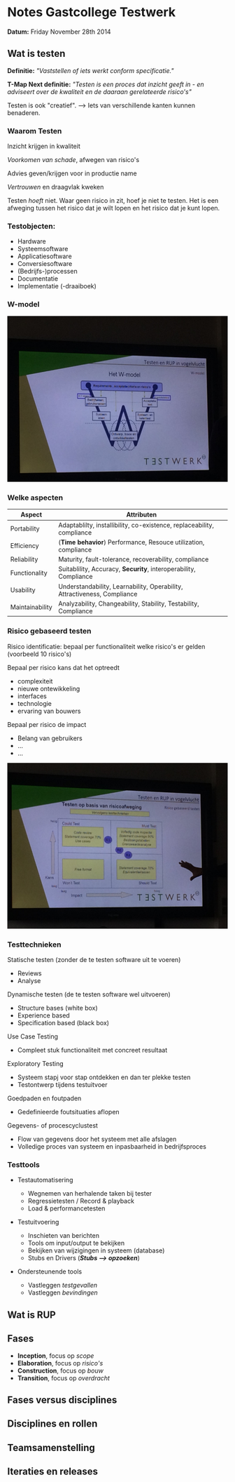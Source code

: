 # Notes Gastcollege Testwerk

__Datum:__ Friday November 28th 2014

## Wat is testen
__Definitie:__ *"Vaststellen of iets werkt conform specificatie."*

__T-Map Next definitie:__ *"Testen is een proces dat inzicht geeft in - en adviseert over de kwaliteit en de daaraan gerelateerde risico's"*

Testen is ook "creatief". --> Iets van verschillende kanten kunnen benaderen.

### Waarom Testen
Inzicht krijgen in kwaliteit

*Voorkomen van schade*, afwegen van risico's

Advies geven/krijgen voor in productie name

*Vertrouwen* en draagvlak kweken

Testen *hoeft* niet. Waar geen risico in zit, hoef je niet te testen. Het is een afweging tussen het risico dat je wilt lopen en het risico dat je kunt lopen.

### Testobjecten:
- Hardware
- Systeemsoftware
- Applicatiesoftware
- Conversiesoftware
- (Bedrijfs-)processen
- Documentatie
- Implementatie (-draaiboek)

### W-model

![W-Model](assets/IMG_9105.JPG)

### Welke aspecten

| Aspect          | Attributen                                                               |
| ----            | -----------------                                                        |
| Portability     | Adaptablilty, installibility, co-existence, replaceability, compliance   |
| Efficiency      | (__Time behavior__) Performance, Resouce utilization, compliance         |
| Reliability     | Maturity, fault-tolerance, recoverability, compliance                    |
| Functionality   | Suitablility, Accuracy, __Security__, interoperability, Compliance       |
| Usability       | Understandability, Learnability, Operability, Attractiveness, Compliance |
| Maintainability | Analyzability, Changeability, Stability, Testability, Compliance         |

### Risico gebaseerd testen

Risico identificatie: bepaal per functionaliteit welke risico's er gelden (voorbeeld 10 risico's)

Bepaal per risico kans dat het optreedt
- complexiteit
- nieuwe ontewikkeling
- interfaces
- technologie
- ervaring van bouwers

Bepaal per risico de impact
- Belang van gebruikers
- ...
- ...

![Testen op basis van risico ](assets/IMG_9107.JPG)

### Testtechnieken

Statische testen (zonder de te testen software uit te voeren)
- Reviews
- Analyse

Dynamische testen (de te testen software wel uitvoeren)
- Structure bases (white box)
- Experience based
- Specification based (black box)

Use Case Testing
- Compleet stuk functionaliteit met concreet resultaat

Exploratory Testing
- Systeem stapj voor stap ontdekken en dan ter plekke testen
- Testontwerp tijdens testuitvoer

Goedpaden en foutpaden
- Gedefinieerde foutsituaties aflopen

Gegevens- of procescyclustest
- Flow van gegevens door het systeem met alle afslagen
- Volledige proces van systeem en inpasbaarheid in bedrijfsproces

### Testtools
- Testautomatisering
	- Wegnemen van herhalende taken bij tester
	- Regressietesten / Record & playback
	- Load & performancetesten

- Testuitvoering
	- Inschieten van berichten
	- Tools om input/output te bekijken
	- Bekijken van wijzigingen in systeem (database)
	- Stubs en Drivers (*__Stubs --> opzoeken__*)

- Ondersteunende tools
	- Vastleggen *testgevallen*
	- Vastleggen *bevindingen*

## Wat is RUP

## Fases
- __Inception__, focus op *scope*
- __Elaboration__, focus op *risico's*
- __Construction__, focus op *bouw*
- __Transition__, focus op *overdracht*

## Fases versus disciplines

## Disciplines en rollen

## Teamsamenstelling

## Iteraties en releases
